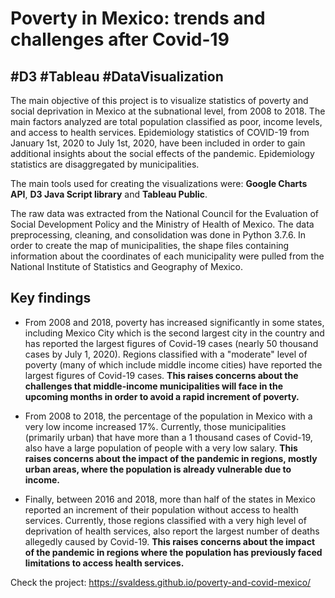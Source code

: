 # Poverty in Mexico: trends and challenges after Covid-19
## #D3 #Tableau #DataVisualization 

The main objective of this project is to visualize statistics of poverty and social deprivation in Mexico at the subnational level, from 2008 to 2018. The main factors analyzed are total population classified as poor, income levels, and access to health services. Epidemiology statistics of COVID-19 from January 1st, 2020 to July 1st, 2020, have been included in order to gain additional insights about the social effects of the pandemic. Epidemiology statistics are disaggregated by municipalities.

The main tools used for creating the visualizations were: **Google Charts API**, **D3 Java Script library** and **Tableau Public**.

The raw data was extracted from the National Council for the Evaluation of Social Development Policy and the Ministry of Health of Mexico. The data preprocessing, cleaning, and consolidation was done in Python 3.7.6. In order to create the map of municipalities, the shape files containing information about the coordinates of each municipality were pulled from the National Institute of Statistics and Geography of Mexico.


## Key findings

- From 2008 and 2018, poverty has increased significantly in some states, including Mexico City which is the second largest city in the country and has reported the largest figures of Covid-19 cases (nearly 50 thousand cases by July 1, 2020). Regions classified with a "moderate" level of poverty (many of which include middle income cities) have reported the largest figures of Covid-19 cases. **This raises concerns about the challenges that middle-income municipalities will face in the upcoming months in order to avoid a rapid increment of poverty.**

- From 2008 to 2018, the percentage of the population in Mexico with a very low income increased 17%. Currently, those municipalities (primarily urban) that have more than a 1 thousand cases of Covid-19, also have a large population of people with a very low salary. **This raises concerns about the impact of the pandemic in regions, mostly urban areas, where the population is already vulnerable due to income.**

- Finally, between 2016 and 2018, more than half of the states in Mexico reported an increment of their population without access to health services. Currently, those regions classified with a very high level of deprivation of health services, also report the largest number of deaths allegedly caused by Covid-19. **This raises concerns about the impact of the pandemic in regions where the population has previously faced limitations to access health services.**

Check the project: https://svaldess.github.io/poverty-and-covid-mexico/
